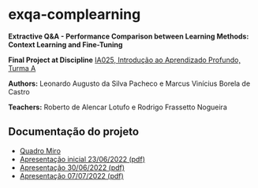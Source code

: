 # exqa-complearning
**Extractive Q&amp;A - Performance Comparison between Learning Methods:  Context Learning and Fine-Tuning**

**Final Project at Discipline**
[IA025, Introdução ao Aprendizado Profundo, Turma A](https://www.dac.unicamp.br/portal/caderno-de-horarios/2022/1/S/P/FEEC/IA025)

**Authors:** Leonardo Augusto da Silva Pacheco e  Marcus Vinícius Borela de Castro

**Teachers:** Roberto de Alencar Lotufo e Rodrigo Frassetto Nogueira

## Documentação do projeto
* [Quadro Miro](https://miro.com/app/board/uXjVOr04EAw=/?share_link_id=606867964752)
* [Apresentação inicial 23/06/2022 (pdf)](docs/presentations/CompLearningExQA-Presentation-20220623.pdf)
* [Apresentação 30/06/2022 (pdf)](docs/presentations/CompLearningExQA-Presentation-20220630.pdf)
* [Apresentação 07/07/2022 (pdf)](docs/presentations/CompLearningExQA-Presentation-20220707.pdf)
